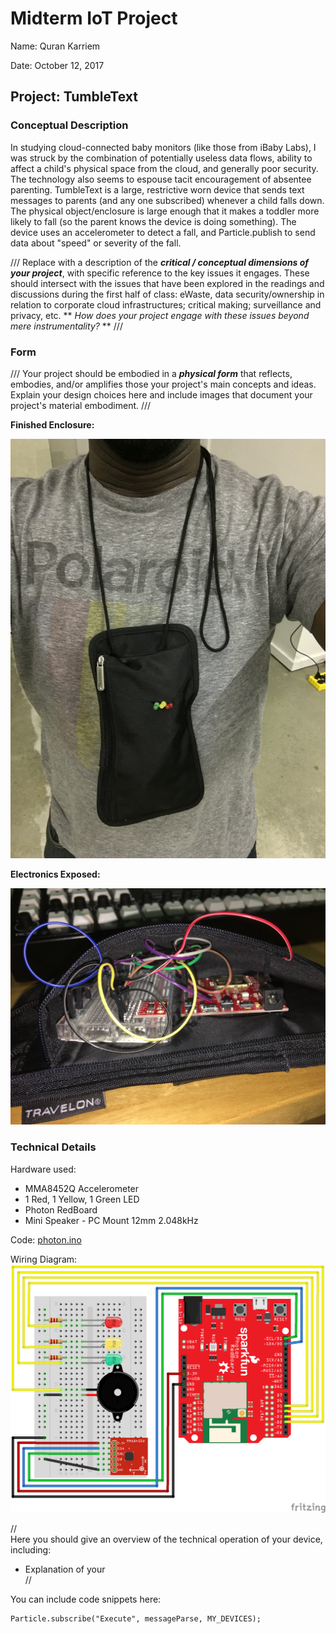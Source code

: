# Midterm IoT Project

Name: Quran Karriem

Date: October 12, 2017

## Project: TumbleText

### Conceptual Description

In studying cloud-connected baby monitors (like those from iBaby Labs), I was struck by the combination of potentially useless data flows, ability to affect a child's physical space from the cloud, and generally poor security. The technology also seems to espouse tacit encouragement of absentee parenting. TumbleText is a large, restrictive worn device that sends text messages to parents (and any one subscribed) whenever a child falls down. The physical object/enclosure is large enough that it makes a toddler more likely to fall (so the parent knows the device is doing something). The device uses an accelerometer to detect a fall, and Particle.publish to send data about "speed" or severity of the fall. 

/// Replace with a description of the ***critical / conceptual dimensions of your project***, with specific reference to the key issues it engages.  These should intersect with the issues that have been explored in the readings and discussions during the first half of class:  eWaste, data security/ownership in relation to corporate cloud infrastructures; critical making; surveillance and privacy, etc. ** *How does your project engage with these issues beyond mere instrumentality?* ** ///

### Form

/// Your project should be embodied in a ***physical form*** that reflects, embodies, and/or amplifies those your project's main concepts and ideas.
Explain your design choices here and include images that document your project's material embodiment. ///

**Finished Enclosure:**

![Finished Enclosure](finished_enclosure.jpg)

**Electronics Exposed:**

![Enclosure with electronics exposed](exposed_enclosure.jpg)

### Technical Details
Hardware used:
* MMA8452Q Accelerometer
* 1 Red, 1 Yellow, 1 Green LED
* Photon RedBoard
* Mini Speaker - PC Mount 12mm 2.048kHz

Code:
[photon.ino](photon.ino)

Wiring Diagram:
![Wiring Diagram](https://github.com/qmkarriem/physical-computing-midterm/blob/master/WiringDiagram.png)

//   
Here you should give an overview of the technical operation of your device, including:
* Explanation of your  
//

You can include code snippets here:

```
Particle.subscribe("Execute", messageParse, MY_DEVICES);
```
